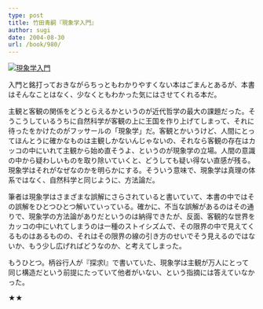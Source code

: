 ```yaml
---
type: post
title: 竹田青嗣『現象学入門』
author: sugi
date: 2004-08-30
url: /book/980/
---
```

<a href="http://www.amazon.co.jp/exec/obidos/ASIN/4140015764/chezsugi-22/ref=nosim/" onclick="_gaq.push(['_trackEvent', 'outbound-article', 'http://www.amazon.co.jp/exec/obidos/ASIN/4140015764/chezsugi-22/ref=nosim/', '']);" name="amazletlink" target="_blank"><img src="http://i1.wp.com/ec2.images-amazon.com/images/I/41C4MNMJ08L.SL160.jpg?w=660" alt="現象学入門" class="alignleft" data-recalc-dims="1" /></a>

入門と銘打っておきながらちっともわかりやすくない本はごまんとあるが、本書はそんなことはなく、少なくともわかった気にはさせてくれる本だ。

主観と客観の関係をどうとらえるかというのが近代哲学の最大の課題だった。そうこうしているうちに自然科学が客観の上に王国を作り上げてしまって、それに待ったをかけたのがフッサールの「現象学」だ。客観とかいうけど、人間にとってほんとうに確かなものは主観しかないんじゃないの、それなら客観の存在はカッコの中にいれて主観から始め直そうよ、というのが現象学の立場。人間の意識の中から疑わしいものを取り除いていくと、どうしても疑い得ない直感が残る。現象学はそれがなぜなのかを明らかにする。そういう意味で、現象学は真理の体系ではなく、自然科学と同じように、方法論だ。

筆者は現象学はさまざまな誤解にさらされていると書いていて、本書の中ではその誤解をひとつひとつ解いていっている。確かに、不当な誤解があるのはその通りで、現象学の方法論がありだというのは納得できたが、反面、客観的な世界をカッコの中にいれてしまうのは一種のストイシズムで、その限界の中で見えてくるものはあるものの、それはその限界の線の引き方のせいでそう見えるのではないか、もう少し広げればどうなのか、と考えてしまった。

もうひとつ。柄谷行人が『探求I』で書いていた、現象学は主観が万人にとって同じ構造だという前提にたっていて他者がいない、という指摘には答えていなかった。

★★


